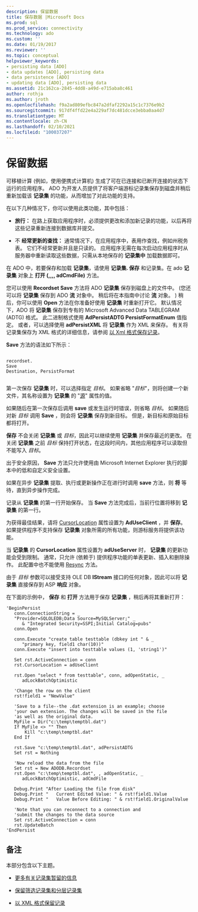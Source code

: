 ```yaml
---
description: 保留数据
title: 保存数据 |Microsoft Docs
ms.prod: sql
ms.prod_service: connectivity
ms.technology: ado
ms.custom: ''
ms.date: 01/19/2017
ms.reviewer: ''
ms.topic: conceptual
helpviewer_keywords:
- persisting data [ADO]
- data updates [ADO], persisting data
- data persistence [ADO]
- updating data [ADO], persisting data
ms.assetid: 21c162ca-2845-4dd8-a49d-e715aba8c461
author: rothja
ms.author: jroth
ms.openlocfilehash: f9a2ad809efbc847a2dfaf2292a15c1c7376e9b2
ms.sourcegitcommit: 917df4ffd22e4a229af7dc481dcce3ebba0aa4d7
ms.translationtype: MT
ms.contentlocale: zh-CN
ms.lasthandoff: 02/10/2021
ms.locfileid: "100037207"
---
```

# <a name="persisting-data"></a>保留数据
可移植计算 (例如，使用便携式计算机) 生成了可在已连接和已断开连接的状态下运行的应用程序。 ADO 为开发人员提供了将客户端游标记录集保存到磁盘并稍后重新加载该 **记录集** 的功能，从而增加了对此功能的支持。  
  
 在以下几种情况下，你可以使用此类功能，其中包括：  
  
-   **旅行：** 在路上获取应用程序时，必须提供更改和添加新记录的功能，以后再将这些记录重新连接到数据库并提交。  
  
-   不 **经常更新的查找：** 通常情况下，在应用程序中，表用作查找，例如州税务表。 它们不经常更新并且是只读的。 应用程序无需在每次启动应用程序时从服务器中重新读取这些数据，只需从本地保存的 **记录集中** 加载数据即可。  
  
 在 ADO 中，若要保存和加载 **记录集**，请使用 **记录集. 保存** 和记录集。在 ado **记录集** 对象上 **打开 (,,,, adCmdFile)** 方法。  
  
 您可以使用 **Recordset Save** 方法将 ADO **记录集** 保存到磁盘上的文件中。  (您还可以将 **记录集** 保存到 ADO **流** 对象中。 稍后将在本指南中讨论 **流** 对象。 ) 稍后，你可以使用 **Open** 方法在你准备好使用 **记录集** 时重新打开它。 默认情况下，ADO 将 **记录集** 保存到专有的 Microsoft Advanced Data TABLEGRAM (ADTG) 格式。 此二进制格式使用 **AdPersistADTG PersistFormatEnum** 值指定。 或者，可以选择使用 **adPersistXML** 将 **记录集** 作为 XML 来保存。 有关将记录集保存为 XML 格式的详细信息，请参阅 [以 Xml 格式保存记录](../../../ado/guide/data/persisting-records-in-xml-format.md)。  
  
 **Save** 方法的语法如下所示：  
  
```  
  
recordset.  
Save  
Destination, PersistFormat  
  
```  
  
 第一次保存 **记录集** 时，可以选择指定 *目标*。 如果省略 "*目标*"，则将创建一个新文件，其名称设置为 **记录集** 的 "[源](../../../ado/reference/ado-api/source-property-ado-recordset.md)" 属性的值。  
  
 如果随后在第一次保存后调用 **save** 或发生运行时错误，则省略 *目标*。 如果随后对新 *目标* 调用 **Save** ，则会将 **记录集** 保存到新目标。 但是，新目标和原始目标都将打开。  
  
 **保存** 不会关闭 **记录集** 或 *目标*，因此可以继续使用 **记录集** 并保存最近的更改。 在关闭 **记录集** 之前 *目标* 保持打开状态，在这段时间内，其他应用程序可以读取但不能写入 *目标*。  
  
 出于安全原因， **Save** 方法只允许使用由 Microsoft Internet Explorer 执行的脚本中的低和自定义安全设置。  
  
 如果在异步 **记录集** 提取、执行或更新操作正在进行时调用 **save** 方法，则 **将** 等待，直到异步操作完成。  
  
 记录从 **记录集** 的第一行开始保存。 当 **Save** 方法完成后，当前行位置将移到 **记录集** 的第一行。  
  
 为获得最佳结果，请将 [CursorLocation](../../../ado/reference/ado-api/cursorlocation-property-ado.md) 属性设置为 **AdUseClient** ，并 **保存**。 如果提供程序不支持保存 **记录集** 对象所需的所有功能，则游标服务将提供该功能。  
  
 当 **记录集** 的 **CursorLocation** 属性设置为 **adUseServer** 时， **记录集** 的更新功能会受到限制。 通常，只允许 (依赖于) 提供程序功能的单表更新、插入和删除操作。 此配置中也不能使用 [Resync](../../../ado/reference/ado-api/resync-method.md) 方法。  
  
 由于 *目标* 参数可以接受支持 OLE DB **IStream** 接口的任何对象，因此可以将 **记录集** 直接保存到 ASP **响应** 对象。  
  
 在下面的示例中， **保存** 和 **打开** 方法用于保存 **记录集** ，稍后再将其重新打开：  
  
```  
'BeginPersist  
   conn.ConnectionString = _  
   "Provider=SQLOLEDB;Data Source=MySQLServer;" _  
      & "Integrated Security=SSPI;Initial Catalog=pubs"  
   conn.Open  
  
   conn.Execute "create table testtable (dbkey int " & _  
      "primary key, field1 char(10))"  
   conn.Execute "insert into testtable values (1, 'string1')"  
  
   Set rst.ActiveConnection = conn  
   rst.CursorLocation = adUseClient  
  
   rst.Open "select * from testtable", conn, adOpenStatic, _  
      adLockBatchOptimistic  
  
   'Change the row on the client  
   rst!field1 = "NewValue"  
  
   'Save to a file--the .dat extension is an example; choose  
   'your own extension. The changes will be saved in the file  
   'as well as the original data.  
   MyFile = Dir("c:\temp\temptbl.dat")  
   If MyFile <> "" Then  
       Kill "c:\temp\temptbl.dat"  
   End If  
  
   rst.Save "c:\temp\temptbl.dat", adPersistADTG  
   Set rst = Nothing  
  
   'Now reload the data from the file  
   Set rst = New ADODB.Recordset  
   rst.Open "c:\temp\temptbl.dat", , adOpenStatic, _  
      adLockBatchOptimistic, adCmdFile  
  
   Debug.Print "After Loading the file from disk"  
   Debug.Print "   Current Edited Value: " & rst!field1.Value  
   Debug.Print "   Value Before Editing: " & rst!field1.OriginalValue  
  
   'Note that you can reconnect to a connection and  
   'submit the changes to the data source  
   Set rst.ActiveConnection = conn  
   rst.UpdateBatch  
'EndPersist  
```  
  
## <a name="remarks"></a>备注  
 本部分包含以下主题。  
  
-   [更多有关记录集暂留的信息](../../../ado/guide/data/more-about-recordset-persistence.md)  
  
-   [保留筛选记录集和分层记录集](../../../ado/guide/data/persisting-filtered-and-hierarchical-recordsets.md)  
  
-   [以 XML 格式保留记录](../../../ado/guide/data/persisting-records-in-xml-format.md)
